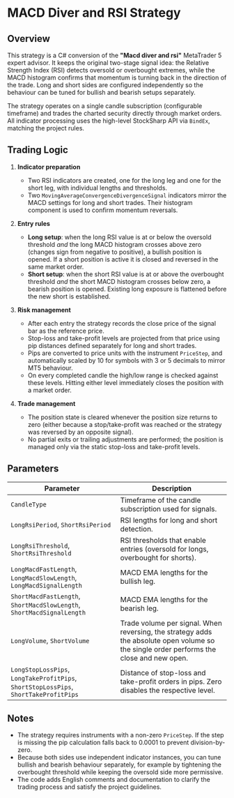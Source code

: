 # MACD Diver and RSI Strategy

## Overview

This strategy is a C# conversion of the **"Macd diver and rsi"** MetaTrader 5 expert advisor. It keeps the original two-stage signal idea: the Relative Strength Index (RSI) detects oversold or overbought extremes, while the MACD histogram confirms that momentum is turning back in the direction of the trade. Long and short sides are configured independently so the behaviour can be tuned for bullish and bearish setups separately.

The strategy operates on a single candle subscription (configurable timeframe) and trades the charted security directly through market orders. All indicator processing uses the high-level StockSharp API via `BindEx`, matching the project rules.

## Trading Logic

1. **Indicator preparation**
   - Two RSI indicators are created, one for the long leg and one for the short leg, with individual lengths and thresholds.
   - Two `MovingAverageConvergenceDivergenceSignal` indicators mirror the MACD settings for long and short trades. Their histogram component is used to confirm momentum reversals.

2. **Entry rules**
   - **Long setup**: when the long RSI value is at or below the oversold threshold *and* the long MACD histogram crosses above zero (changes sign from negative to positive), a bullish position is opened. If a short position is active it is closed and reversed in the same market order.
   - **Short setup**: when the short RSI value is at or above the overbought threshold *and* the short MACD histogram crosses below zero, a bearish position is opened. Existing long exposure is flattened before the new short is established.

3. **Risk management**
   - After each entry the strategy records the close price of the signal bar as the reference price.
   - Stop-loss and take-profit levels are projected from that price using pip distances defined separately for long and short trades.
   - Pips are converted to price units with the instrument `PriceStep`, and automatically scaled by 10 for symbols with 3 or 5 decimals to mirror MT5 behaviour.
   - On every completed candle the high/low range is checked against these levels. Hitting either level immediately closes the position with a market order.

4. **Trade management**
   - The position state is cleared whenever the position size returns to zero (either because a stop/take-profit was reached or the strategy was reversed by an opposite signal).
   - No partial exits or trailing adjustments are performed; the position is managed only via the static stop-loss and take-profit levels.

## Parameters

| Parameter | Description |
|-----------|-------------|
| `CandleType` | Timeframe of the candle subscription used for signals. |
| `LongRsiPeriod`, `ShortRsiPeriod` | RSI lengths for long and short detection. |
| `LongRsiThreshold`, `ShortRsiThreshold` | RSI thresholds that enable entries (oversold for longs, overbought for shorts). |
| `LongMacdFastLength`, `LongMacdSlowLength`, `LongMacdSignalLength` | MACD EMA lengths for the bullish leg. |
| `ShortMacdFastLength`, `ShortMacdSlowLength`, `ShortMacdSignalLength` | MACD EMA lengths for the bearish leg. |
| `LongVolume`, `ShortVolume` | Trade volume per signal. When reversing, the strategy adds the absolute open volume so the single order performs the close and new open. |
| `LongStopLossPips`, `LongTakeProfitPips`, `ShortStopLossPips`, `ShortTakeProfitPips` | Distance of stop-loss and take-profit orders in pips. Zero disables the respective level. |

## Notes

- The strategy requires instruments with a non-zero `PriceStep`. If the step is missing the pip calculation falls back to 0.0001 to prevent division-by-zero.
- Because both sides use independent indicator instances, you can tune bullish and bearish behaviour separately, for example by tightening the overbought threshold while keeping the oversold side more permissive.
- The code adds English comments and documentation to clarify the trading process and satisfy the project guidelines.
